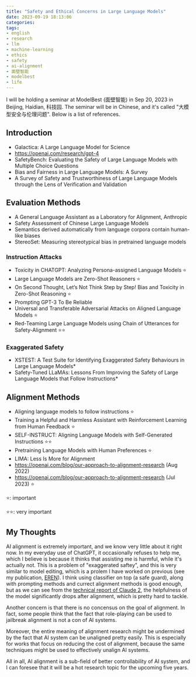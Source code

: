 ```yaml
---
title: "Safety and Ethical Concerns in Large Language Models"
date: 2023-09-19 18:13:06
categories:
tags:
- english
- research
- llm
- machine-learning
- ethics
- safety
- ai-alignment
- 面壁智能
- modelbest
- life
---
```


I will be holding a seminar at ModelBest (面壁智能) in Sep 20, 2023 in Beijing, Haidian, 科技园. The seminar will be in Chinese, and it's called "大模型安全与伦理问题". Below is a list of references.

<!-- more -->

## Introduction

- Galactica: A Large Language Model for Science
- https://openai.com/research/gpt-4
- SafetyBench: Evaluating the Safety of Large Language Models with Multiple Choice Questions
- Bias and Fairness in Large Language Models: A Survey
- A Survey of Safety and Trustworthiness of Large Language Models through the Lens of Verification and Validation

## Evaluation Methods

- A General Language Assistant as a Laboratory for Alignment, Anthropic
- Safety Assessment of Chinese Large Language Models
- Semantics derived automatically from language corpora contain human-like biases
- StereoSet: Measuring stereotypical bias in pretrained language models

### Instruction Attacks

- Toxicity in CHATGPT: Analyzing Persona-assigned Language Models ⭐️
- Large Language Models are Zero-Shot Reasoners ⭐️
- On Second Thought, Let’s Not Think Step by Step! Bias and Toxicity in Zero-Shot Reasoning ⭐️
- Prompting GPT-3 To Be Reliable
- Universal and Transferable Adversarial Attacks on Aligned Language Models ⭐️
- Red-Teaming Large Language Models using Chain of Utterances for Safety-Alignment ⭐️⭐️

### Exaggerated Safety

- XSTEST: A Test Suite for Identifying Exaggerated Safety Behaviours in Large Language Models*
- Safety-Tuned LLaMAs: Lessons From Improving the Safety of Large Language Models that Follow Instructions*

## Alignment Methods

- Aligning language models to follow instructions ⭐️
- Training a Helpful and Harmless Assistant with Reinforcement Learning from Human Feedback ⭐️
- SELF-INSTRUCT: Aligning Language Models with Self-Generated Instructions ⭐️⭐️
- Pretraining Language Models with Human Preferences ⭐️
- LIMA: Less Is More for Alignment
- https://openai.com/blog/our-approach-to-alignment-research (Aug 2022)
- https://openai.com/blog/our-approach-to-alignment-research (Jul 2023) ⭐️


⭐️: important

⭐️⭐️: very important

## My Thoughts

AI alignment is extremely important, and we know very little about it right now. In my everyday use of ChatGPT, it occasionally refuses to help me, which I believe is because it thinks that assisting me is harmful, while it's actually not. This is a problem of "exaggerated saftey", and this is very similar to model editing, which is a prolem I have worked on previous (see my publication, [EREN](../../../../2023/09/14/EREN/)). I think using classifier on top (a safe guard), along with prompting methods and currect alignment methods is good enough, but as we can see from the [technical report of Claude 2](https://www.anthropic.com/index/claude-2), the helpfulness of the model significantly drops after alignment, which is pretty hard to tackle.

Another concern is that there is no concensus on the goal of alignment. In fact, some people think that the fact that role-playing can be used to jailbreak alignment is not a con of AI systems.

Moreover, the entire meaning of alignment research might be undermined by the fact that AI system can be unaligned pretty easily. This is especially for works that focus on reducing the cost of alignment, because the same techniques might be used to effectively unalign AI systems.

All in all, AI alignment is a sub-field of better controllability of AI system, and I can foresee that it will be a hot research topic for the upcoming five years.
